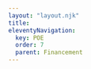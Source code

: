 ```yaml
---
layout: "layout.njk"
title: 
eleventyNavigation:
  key: POE
  order: 7
  parent: Financement
---
```

